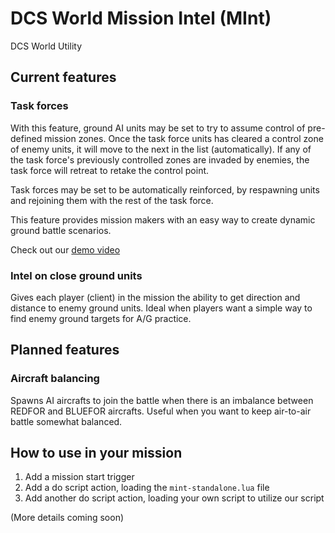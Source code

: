 # DCS World Mission Intel (MInt)
DCS World Utility

## Current features

### Task forces
With this feature, ground AI units may be set to try to assume control of pre-defined mission zones. Once the task force units has cleared a control zone of enemy units, it will move to the next in the list (automatically). If any of the task force's previously controlled zones are invaded by enemies, the task force will retreat to retake the control point.

Task forces may be set to be automatically reinforced, by respawning units and rejoining them with the rest of the task force.

This feature provides mission makers with an easy way to create dynamic ground battle scenarios.

Check out our [demo video](https://www.youtube.com/watch?v=bmTS60qrF5g)

### Intel on close ground units
Gives each player (client) in the mission the ability to get direction and distance to enemy ground units. Ideal when players want a simple way to find enemy ground targets for A/G practice.

## Planned features

### Aircraft balancing
Spawns AI aircrafts to join the battle when there is an imbalance between REDFOR and BLUEFOR aircrafts. Useful when you want to keep air-to-air battle somewhat balanced.

## How to use in your mission
1. Add a mission start trigger
2. Add a do script action, loading the `mint-standalone.lua` file
3. Add another do script action, loading your own script to utilize our script

(More details coming soon)
